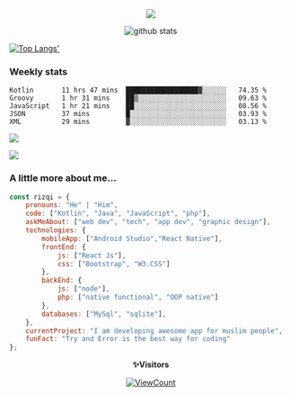 <!--
**muhammad-rizqi/muhammad-rizqi** is a ✨ _special_ ✨ repository because its `README.md` (this file) appears on your GitHub profile.
-->

<div align="center"> 
<img src="https://res.cloudinary.com/muhammad-rizqi/image/upload/v1600739413/Cover_3_xwv1ld.png">

![github stats](https://github-readme-stats.vercel.app/api?username=muhammad-rizqi&show_icons=true)
  
</div>

[![Top Langs'](https://github-readme-stats.vercel.app/api/top-langs/?username=muhammad-rizqi&layout=compact)](https://github.com/muhammad-rizqi) 

### Weekly stats
<!--START_SECTION:waka-->
```text
Kotlin       11 hrs 47 mins  ██████████████████▓░░░░░░   74.35 % 
Groovy       1 hr 31 mins    ██▒░░░░░░░░░░░░░░░░░░░░░░   09.63 % 
JavaScript   1 hr 21 mins    ██░░░░░░░░░░░░░░░░░░░░░░░   08.56 % 
JSON         37 mins         █░░░░░░░░░░░░░░░░░░░░░░░░   03.93 % 
XML          29 mins         ▓░░░░░░░░░░░░░░░░░░░░░░░░   03.13 % 
```
<!--END_SECTION:waka-->

<a href="https://wakatime.com"><img src="https://wakatime.com/share/@5ff8db64-558c-4027-8bd0-2e529198d272/f2fadd89-6c36-4cce-bf87-62f12d95ee15.png" /></a>
    
<a href="https://wakatime.com"><img src="https://wakatime.com/share/@5ff8db64-558c-4027-8bd0-2e529198d272/fc28fc5b-eb44-41d8-881d-1f101cf0b7c0.png" /></a>
### A little more about me...  

```javascript
const rizqi = {
    pronouns: "He" | "Him",
    code: ["Kotlin", "Java", "JavaScript", "php"],
    askMeAbout: ["web dev", "tech", "app dev", "graphic design"],
    technologies: {
        mobileApp: ["Android Studio","React Native"],
        frontEnd: {
            js: ["React Js"],
            css: ["Bootstrap", "W3.CSS"]
        },
        backEnd: {
            js: ["node"],
            php: ["native functional", "OOP native"]
        },
        databases: ["MySql", "sqlite"],
    },
    currentProject: "I am developing awesome app for muslim people",
    funFact: "Try and Error is the best way for coding"
};
```
<div align="center">
 
 **✨Visitors**<br>
 
[![ViewCount](https://views.whatilearened.today/views/github/muhammad-rizqi/ismlhbb.svg?cache=remove)](#)

</div>

